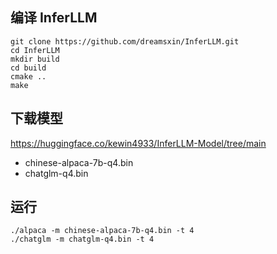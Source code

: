 ## 编译 InferLLM
```shell
git clone https://github.com/dreamsxin/InferLLM.git
cd InferLLM
mkdir build
cd build
cmake ..
make
```

## 下载模型

https://huggingface.co/kewin4933/InferLLM-Model/tree/main
- chinese-alpaca-7b-q4.bin
- chatglm-q4.bin

## 运行

```shell
./alpaca -m chinese-alpaca-7b-q4.bin -t 4
./chatglm -m chatglm-q4.bin -t 4
```
